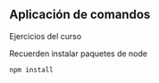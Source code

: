 ## Aplicación de comandos

Ejercicios del curso

Recuerden instalar paquetes de node 

```
npm install
```
